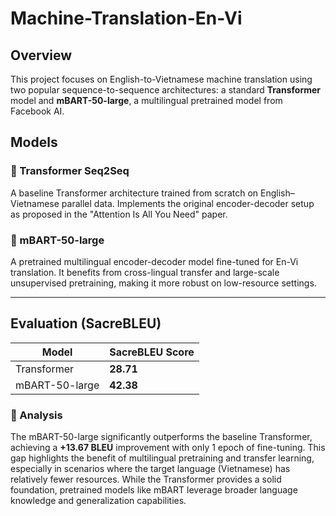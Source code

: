 # Machine-Translation-En-Vi

## Overview  
This project focuses on English-to-Vietnamese machine translation using two popular sequence-to-sequence architectures: a standard **Transformer** model and **mBART-50-large**, a multilingual pretrained model from Facebook AI.

## Models

### 🔹 Transformer Seq2Seq  
A baseline Transformer architecture trained from scratch on English–Vietnamese parallel data. Implements the original encoder-decoder setup as proposed in the "Attention Is All You Need" paper.

### 🔹 mBART-50-large  
A pretrained multilingual encoder-decoder model fine-tuned for En-Vi translation. It benefits from cross-lingual transfer and large-scale unsupervised pretraining, making it more robust on low-resource settings.

---

## Evaluation (SacreBLEU)

| Model              | SacreBLEU Score |
|--------------------|-----------------|
| Transformer        | **28.71**       |
| mBART-50-large     | **42.38**       |

### 📝 Analysis
The mBART-50-large significantly outperforms the baseline Transformer, achieving a **+13.67 BLEU** improvement with only 1 epoch of fine-tuning. This gap highlights the benefit of multilingual pretraining and transfer learning, especially in scenarios where the target language (Vietnamese) has relatively fewer resources. While the Transformer provides a solid foundation, pretrained models like mBART leverage broader language knowledge and generalization capabilities.
